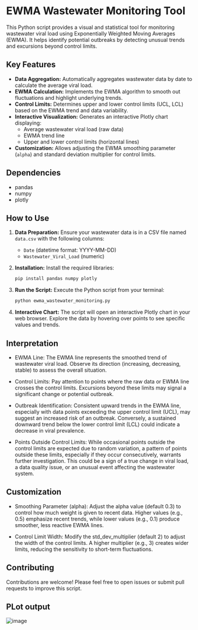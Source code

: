 # EWMA Wastewater Monitoring Tool

This Python script provides a visual and statistical tool for monitoring wastewater viral load using Exponentially Weighted Moving Averages (EWMA). It helps identify potential outbreaks by detecting unusual trends and excursions beyond control limits.

## Key Features

* **Data Aggregation:** Automatically aggregates wastewater data by date to calculate the average viral load.
* **EWMA Calculation:** Implements the EWMA algorithm to smooth out fluctuations and highlight underlying trends.
* **Control Limits:** Determines upper and lower control limits (UCL, LCL) based on the EWMA trend and data variability.
* **Interactive Visualization:** Generates an interactive Plotly chart displaying:
    * Average wastewater viral load (raw data)
    * EWMA trend line
    * Upper and lower control limits (horizontal lines)
* **Customization:** Allows adjusting the EWMA smoothing parameter (`alpha`) and standard deviation multiplier for control limits.

## Dependencies

* pandas
* numpy
* plotly

## How to Use

1. **Data Preparation:** Ensure your wastewater data is in a CSV file named `data.csv` with the following columns:
   * `Date` (datetime format: YYYY-MM-DD)
   * `Wastewater_Viral_Load` (numeric)

2. **Installation:** Install the required libraries:

   ```bash
   pip install pandas numpy plotly
3. **Run the Script:** Execute the Python script from your terminal:

   ```bash
   python ewma_wastewater_monitoring.py  

4. **Interactive Chart:** The script will open an interactive Plotly chart in your web browser. Explore the data by hovering over points to see specific values and trends.

## Interpretation

* EWMA Line: The EWMA line represents the smoothed trend of wastewater viral load. Observe its direction (increasing, decreasing, stable) to assess the overall situation.

* Control Limits: Pay attention to points where the raw data or EWMA line crosses the control limits. Excursions beyond these limits may signal a significant change or potential outbreak.

* Outbreak Identification: Consistent upward trends in the EWMA line, especially with data points exceeding the upper control limit (UCL), may suggest an increased risk of an outbreak. Conversely, a sustained downward trend below the lower control limit (LCL) could indicate a decrease in viral prevalence.

* Points Outside Control Limits: While occasional points outside the control limits are expected due to random variation, a pattern of points outside these limits, especially if they occur consecutively, warrants further investigation. This could be a sign of a true change in viral load, a data quality issue, or an unusual event affecting the wastewater system.

## Customization

* Smoothing Parameter (alpha): Adjust the alpha value (default 0.3) to control how much weight is given to recent data. Higher values (e.g., 0.5) emphasize recent trends, while lower values (e.g., 0.1) produce smoother, less reactive EWMA lines.

* Control Limit Width: Modify the std_dev_multiplier (default 2) to adjust the width of the control limits. A higher multiplier (e.g., 3) creates wider limits, reducing the sensitivity to short-term fluctuations.

## Contributing

Contributions are welcome! Please feel free to open issues or submit pull requests to improve this script.

## PLot output
![image](https://github.com/vinayrajput0005/EWMA-Wastewater-Monitoring/assets/54147406/05152fea-879c-4f74-841a-4188490c3aec)



